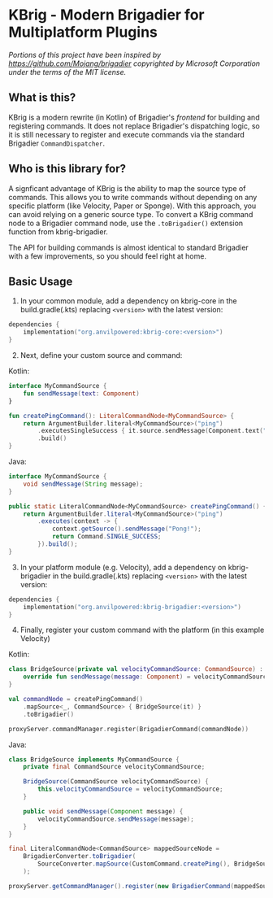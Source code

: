 # KBrig - Modern Brigadier for Multiplatform Plugins

*Portions of this project have been inspired by https://github.com/Mojang/brigadier copyrighted by Microsoft Corporation under the terms of the MIT license.*

## What is this?

KBrig is a modern rewrite (in Kotlin) of Brigadier's *frontend* for building and registering commands.
It does not replace Brigadier's dispatching logic, so it is still necessary to register and execute commands via the standard Brigadier `CommandDispatcher`.

## Who is this library for?

A signficant advantage of KBrig is the ability to map the source type of commands.
This allows you to write commands without depending on any specific platform (like Velocity, Paper or Sponge).
With this approach, you can avoid relying on a generic source type.
To convert a KBrig command node to a Brigadier command node, use the `.toBrigadier()` extension function from kbrig-brigadier.

The API for building commands is almost identical to standard Brigadier with a few improvements, so you should feel right at home.

## Basic Usage

1. In your common module, add a dependency on kbrig-core in the build.gradle(.kts) replacing `<version>` with the latest version:

```kt
dependencies {
    implementation("org.anvilpowered:kbrig-core:<version>")
}
```

2. Next, define your custom source and command:

Kotlin:
```kt
interface MyCommandSource {
    fun sendMessage(text: Component)
}

fun createPingCommand(): LiteralCommandNode<MyCommandSource> {
    return ArgumentBuilder.literal<MyCommandSource>("ping")
        .executesSingleSuccess { it.source.sendMessage(Component.text("Pong!")) }
        .build()
}
```

Java:
```java
interface MyCommandSource {
    void sendMessage(String message);
}

public static LiteralCommandNode<MyCommandSource> createPingCommand() {
    return ArgumentBuilder.literal<MyCommandSource>("ping")
        .executes(context -> {
            context.getSource().sendMessage("Pong!");
            return Command.SINGLE_SUCCESS;
        }).build();
}
```

3. In your platform module (e.g. Velocity), add a dependency on kbrig-brigadier in the build.gradle(.kts) replacing `<version>` with the latest version:

```kt
dependencies {
    implementation("org.anvilpowered:kbrig-brigadier:<version>")
}
```

4. Finally, register your custom command with the platform (in this example Velocity)

Kotlin:
```kt
class BridgeSource(private val velocityCommandSource: CommandSource) : MyCommandSource {
    override fun sendMessage(message: Component) = velocityCommandSource.sendMessage(message)
}

val commandNode = createPingCommand()
    .mapSource<_, CommandSource> { BridgeSource(it) }
    .toBrigadier()

proxyServer.commandManager.register(BrigadierCommand(commandNode))
```

Java:
```java
class BridgeSource implements MyCommandSource {
    private final CommandSource velocityCommandSource;

    BridgeSource(CommandSource velocityCommandSource) {
        this.velocityCommandSource = velocityCommandSource;
    }

    public void sendMessage(Component message) {
        velocityCommandSource.sendMessage(message);
    }
}

final LiteralCommandNode<CommandSource> mappedSourceNode =
    BrigadierConverter.toBrigadier(
        SourceConverter.mapSource(CustomCommand.createPing(), BridgeSource::new)
    );

proxyServer.getCommandManager().register(new BrigadierCommand(mappedSourceNode));
```

